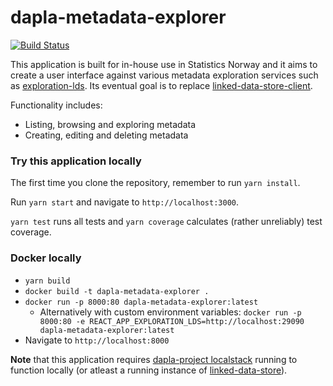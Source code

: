 # dapla-metadata-explorer
[![Build Status](https://dev.azure.com/statisticsnorway/Dapla/_apis/build/status/Frontends/statisticsnorway.dapla-metadata-explorer?branchName=master)](https://dev.azure.com/statisticsnorway/Dapla/_build/latest?definitionId=21&branchName=master)

This application is built for in-house use in Statistics Norway and it aims to create a user interface against various 
metadata exploration services such as 
[exploration-lds](https://github.com/statisticsnorway/dapla-project/blob/master/localstack/docker-compose-exploration.yml).
Its eventual goal is to replace [linked-data-store-client](https://github.com/statisticsnorway/linked-data-store-client).

Functionality includes:
* Listing, browsing and exploring metadata
* Creating, editing and deleting metadata

### Try this application locally
The first time you clone the repository, remember to run `yarn install`.

Run `yarn start` and navigate to `http://localhost:3000`.

`yarn test` runs all tests and `yarn coverage` calculates (rather unreliably) test coverage.

### Docker locally
* `yarn build`
* `docker build -t dapla-metadata-explorer .`
* `docker run -p 8000:80 dapla-metadata-explorer:latest`
  * Alternatively with custom environment variables: `docker run -p 8000:80 -e REACT_APP_EXPLORATION_LDS=http://localhost:29090 dapla-metadata-explorer:latest`
* Navigate to `http://localhost:8000`

**Note** that this application requires [dapla-project localstack](https://github.com/statisticsnorway/dapla-project/blob/master/localstack/README.md)
running to function locally (or atleast a running instance of [linked-data-store](https://github.com/statisticsnorway/linked-data-store-documentation)).
